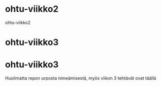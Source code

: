 ohtu-viikko2
============

ohtu-viikko2

ohtu-viikko3
============

ohtu-viikko3
============
Huolimatta repon urposta nimeämisestä, myös viikon 3 tehtävät ovat täällä
